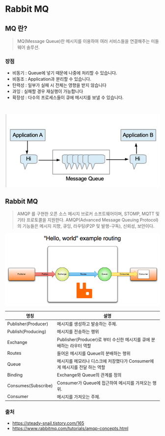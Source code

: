 # Rabbit MQ

## MQ 란?
> MQ(Message Queue)란 메시지를 이용하여 여러 서비스들을 연결해주는 미들웨어 솔루션.  

### 장점
- 비동기 : Queue에 넣기 때문에 나중에 처리할 수 있습니다.
- 비동조 : Application과 분리할 수 있습니다.
- 탄력성 : 일부가 실패 시 전체는 영향을 받지 않습니다
- 과잉 : 실패할 경우 재실행이 가능합니다
- 확장성 : 다수의 프로세스들이 큐에 메시지를 보낼 수 있습니다.

<br>

![mq](./image/mq.png)

## Rabbit MQ
> AMQP 를 구현한 오픈 소스 메시지 브로커 소프트웨어이며, STOMP, MQTT 및 기타 프로토콜을 지원한다.
> AMQP(Advanced Message Queuing Protocol)의 기능들은 메시지 지향, 큐잉, 라우팅(P2P 및 발행-구독), 신뢰성, 보안이다.

![mq](./image/amqp_exam.png)

명칭 | 설명
---|---
Publisher(Producer) | 메시지를 생성하고 발송하는 주체.
Publish(Producing)  | 메시지를 전송하는 행위
Exchange            | Publisher(Producer)로 부터 수신한 메시지를 큐에 분배하는 라우터 역할
Routes              | 들어온 메시지를 Queue의 분배하는 행위
Queue               | 메시지를 메모리나 디스크에 저장했다가 Consumer에게 메시지를 전달 하는 역할
Binding             | Exchange와 Queue의 관계를 정의
Consumes(Subscribe) | Consumer가 Queue에 접근하여 메시지를 가져오는 행위.
Consumer            | 메시지를 가져오는 주체.



### 출처 
- https://steady-snail.tistory.com/165
- https://www.rabbitmq.com/tutorials/amqp-concepts.html